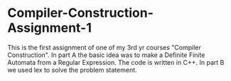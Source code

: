 # Compiler-Construction-Assignment-1
This is the first assignment of one of my 3rd yr courses "Compiler Construction". 
In part A the basic idea was to make a Definite Finite Automata from a Regular Expression. The code is written in C++.
In part B we used lex to solve the problem statement.
